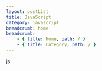 ```yaml
---
layout: postList
title: JavaScript
category: javascript
breadcrumb: home 
breadcrumb:
    - { title: Home, path: / }
    - { title: Category, path: / }
---
```


js
